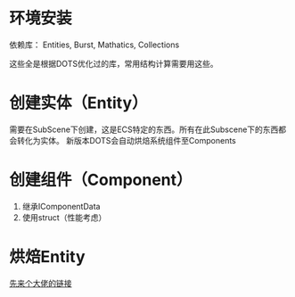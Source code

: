 # 环境安装

依赖库： Entities, Burst, Mathatics, Collections

这些全是根据DOTS优化过的库，常用结构计算需要用这些。

# 创建实体（Entity）

需要在SubScene下创建，这是ECS特定的东西。所有在此Subscene下的东西都会转化为实体。
新版本DOTS会自动烘焙系统组件至Components

# 创建组件（Component）

1. 继承IComponentData
2. 使用struct（性能考虑）

# 烘焙Entity
[先来个大佬的链接](https://www.cnblogs.com/rainy1unity/p/17777441.html)